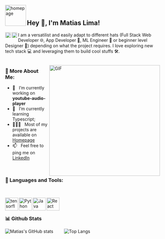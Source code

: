 


<a href="https://matias-lima.github.io/" target="_blank"> <img alt="homepage" src="./imagens/site.png" height="68" align="left"> </a>

<br>

## Hey 👋, I'm Matias Lima!

<a href='https://www.linkedin.com/in/matias-lima-4a667328a'><img align='left' alt="linkedin" src="" height='18px'/></a>
<a href='https://matias-lima.github.io/'><img align='left' alt="site" src="" height='18px'/></a>


I am a versatilist and easily adapt to different hats (Full Stack Web Developer 🌐, App Developer 📱, ML Engineer 🤖 or beginner level Designer 🎨) depending on what the project requires. I love exploring new tech stack 💻 and leveraging them to build cool stuffs 🛠️. 
<br/>
<br/>

<img align="right" alt="GIF" src="https://raw.githubusercontent.com/rahul-jha98/rahul-jha98/main/techstack.gif" width="360px"/>
  
### 🧐 More About Me:

- 🔭 &nbsp; I’m currently working on **youtube-audio-player**
- 🌱 &nbsp; I’m currently learning Typescript; 
- 👨🏻‍💻 &nbsp; Most of my projects are available on [Homepage]([https://github.com/rahul-jha98?tab=repositories](https://matias-lima.github.io/projects.html))
- 📫 &nbsp; Feel free to ping me on [LinkedIn](https://www.linkedin.com/in/matias-lima-4a667328a)

<br>

### 🔨 Languages and Tools:

<br>

<a href="https://www.tensorflow.org" target="_blank"> <img align="left" src="https://raw.githubusercontent.com/rahul-jha98/github_readme_icons/main/language_and_tools/square/tensorflow/tensorflow.svg" alt="tensorflow" height="42px"/> </a> 
<a href="https://www.python.org" target="_blank"><img align="left" alt="Python" height ="42px" src="https://raw.githubusercontent.com/rahul-jha98/github_readme_icons/main/language_and_tools/square/python/python.svg"></a>
<a href="https://www.java.com" target="_blank"><img align="left" alt="Java" height ="42px" src="https://raw.githubusercontent.com/rahul-jha98/github_readme_icons/main/language_and_tools/square/java/java.svg"></a>
<a href="https://reactjs.org/" target="_blank"> <img align="left" alt="React" height ="42px" src="https://raw.githubusercontent.com/rahul-jha98/github_readme_icons/main/language_and_tools/square/react/react.svg"></a>

<br>
<br>



### 📊 Github Stats
![Matias's GitHub stats](https://github-readme-stats.vercel.app/api?username=Matias-Lima&show_icons=true&theme=radical)&nbsp;&nbsp;&nbsp;&nbsp;&nbsp;&nbsp;&nbsp;&nbsp;&nbsp;![Top Langs](https://github-readme-stats.vercel.app/api/top-langs/?username=Matias-Lima&layout=compact&theme=radical)



<br>
<br>


